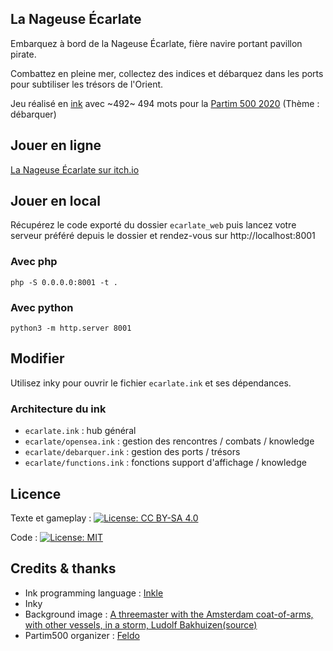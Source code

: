 ## La Nageuse Écarlate

Embarquez à bord de la Nageuse Écarlate, fière navire portant pavillon pirate.

Combattez en pleine mer, collectez des indices et débarquez dans les ports pour subtiliser les trésors de l'Orient.

Jeu réalisé en [ink](https://www.inklestudios.com/ink/) avec ~492~ 494 mots pour la [Partim 500 2020](https://itch.io/jam/fr-partim-500-an-2020)  (Thème : débarquer)


## Jouer en ligne

[La Nageuse Écarlate sur itch.io](https://smwhr.itch.io/nageuse-ecarlate)


## Jouer en local

Récupérez le code exporté du dossier `ecarlate_web` puis lancez votre serveur préféré depuis le dossier et rendez-vous sur http://localhost:8001

### Avec php
```
php -S 0.0.0.0:8001 -t .
```

### Avec python
```
python3 -m http.server 8001
```

## Modifier
Utilisez inky pour ouvrir le fichier `ecarlate.ink` et ses dépendances.

### Architecture du ink
* `ecarlate.ink` : hub général
* `ecarlate/opensea.ink` : gestion des rencontres / combats / knowledge
* `ecarlate/debarquer.ink` : gestion des ports / trésors
* `ecarlate/functions.ink` : fonctions support d'affichage / knowledge

## Licence 
Texte et gameplay :
[![License: CC BY-SA 4.0](https://img.shields.io/badge/License-CC%20BY--SA%204.0-lightgrey.svg)](https://creativecommons.org/licenses/by-sa/4.0/)

Code :
[![License: MIT](https://img.shields.io/badge/License-MIT-yellow.svg)](https://opensource.org/licenses/MIT)


## Credits & thanks

* Ink programming language : [Inkle](https://www.inklestudios.com/ink/)
* Inky 
* Background image : [A threemaster with the Amsterdam coat-of-arms, with other vessels, in a storm, Ludolf Bakhuizen](https://commons.wikimedia.org/wiki/File:Ludolf_Bakhuizen_-_A_threemaster_with_the_Amsterdam_coat-of-arms,_with_other_vessels,_in_a_storm.jpg)[(source)](https://www.christies.com/lot/lot-ludolf-backhuysen-emden-1630-1708-amsterdam-a-5063435/)
* Partim500 organizer : [Feldo](https://feldo.itch.io/)
